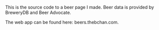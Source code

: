 This is the source code to a beer page I made. Beer data is provided by BreweryDB and Beer Advocate.

The web app can be found here: beers.thebchan.com.